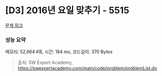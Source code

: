 # [D3] 2016년 요일 맞추기 - 5515 

[문제 링크](https://swexpertacademy.com/main/code/problem/problemDetail.do?contestProbId=AWWOwecaFrIDFAV4) 

### 성능 요약

메모리: 52,664 KB, 시간: 164 ms, 코드길이: 370 Bytes



> 출처: SW Expert Academy, https://swexpertacademy.com/main/code/problem/problemList.do